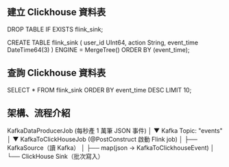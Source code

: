 ## 建立 Clickhouse 資料表

DROP TABLE IF EXISTS flink_sink;

CREATE TABLE flink_sink (
user_id UInt64,
action String,
event_time DateTime64(3)
) ENGINE = MergeTree()
ORDER BY (event_time);

## 查詢 Clickhouse 資料表

SELECT * FROM flink_sink ORDER BY event_time DESC LIMIT 10;

## 架構、流程介紹

KafkaDataProducerJob  (每秒產 1 萬筆 JSON 事件)
│
▼
Kafka Topic: "events"
│
▼
KafkaToClickHouseJob (@PostConstruct 啟動 Flink job)
│
├── KafkaSource（讀 Kafka）
│
├── map(json → KafkaToClickhouseEvent)
│
└── ClickHouse Sink（批次寫入）
